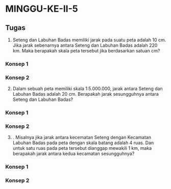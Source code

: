 # MINGGU-KE-II-5

## Tugas

1. Seteng dan Labuhan Badas memiliki jarak pada suatu peta adalah 10 cm. Jika jarak sebenarnya antara Seteng dan Labuhan Badas adalah 220 km. Maka berapakah skala peta tersebut jika berdasarkan satuan cm?

### Konsep 1
### Konsep 2

2. Dalam sebuah peta memiliki skala 1:5.000.000, jarak antara Seteng dan Labuhan Badas adalah 20 cm. Berapakah jarak sesungguhnya antara Seteng dan Labuhan Badas?

### Konsep 1
### Konsep 2

3. . Misalnya jika jarak antara kecematan Seteng dengan Kecamatan Labuhan Badas pada peta dengan skala batang adalah 4 ruas. Dan untuk satu ruas pada peta tersebut dianggap mewakili 1 km, maka berapakah jarak antara kedua kecamatan sesungguhnya?

### Konsep 1
### Konsep 2

